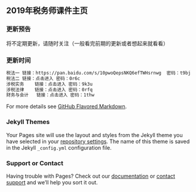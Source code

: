 ## 2019年税务师课件主页



### 更新预告

将不定期更新，请随时关注（一般看完前期的更新或者想起来就看看）

### 更新时间
```markdown
税法一	链接：https://pan.baidu.com/s/10pwoQepsNKQ6efTWHsrnwg	密码：t9bj
税法二	链接：点击进入	密码：0r6c
涉税实务	链接：点击进入	密码：9k3u
涉税法律	链接：点击进入	密码：0rfq
财务与会计	链接：点击进入	密码：1thw

```

For more details see [GitHub Flavored Markdown](https://guides.github.com/features/mastering-markdown/).

### Jekyll Themes

Your Pages site will use the layout and styles from the Jekyll theme you have selected in your [repository settings](https://github.com/Nonvancl/Nonvancl.github.io/settings). The name of this theme is saved in the Jekyll `_config.yml` configuration file.

### Support or Contact

Having trouble with Pages? Check out our [documentation](https://help.github.com/categories/github-pages-basics/) or [contact support](https://github.com/contact) and we’ll help you sort it out.
